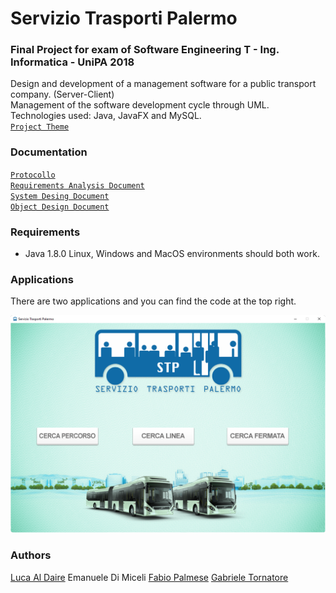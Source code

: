 # Servizio Trasporti Palermo

### Final Project for exam of Software Engineering T - Ing. Informatica - UniPA 2018

Design and development of a management software for a public transport company. (Server-Client)<br />
Management of the software development cycle through UML.<br />
Technologies used: Java, JavaFX and MySQL.<br />
[``Project Theme``](https://github.com/it9tst/servizio-trasporti-palermo/blob/main/specifiche/Tesina1718.pdf)

### Documentation

[``Protocollo``](https://github.com/it9tst/servizio-trasporti-palermo/blob/main/doc/Protocollo.pdf)<br />
[``Requirements Analysis Document``](https://github.com/it9tst/servizio-trasporti-palermo/blob/main/doc/RAD.pdf)<br />
[``System Desing Document``](https://github.com/it9tst/servizio-trasporti-palermo/blob/main/doc/SDD.pdf)<br />
[``Object Design Document``](https://github.com/it9tst/servizio-trasporti-palermo/blob/main/doc/ODD.pdf)

### Requirements

- Java 1.8.0
Linux, Windows and MacOS environments should both work.

### Applications

There are two applications and you can find the code at the top right.

![Gui](/img/screen.png)

### Authors
[Luca Al Daire](https://github.com/liuk997)
Emanuele Di Miceli
[Fabio Palmese](https://github.com/fpalmese)
[Gabriele Tornatore](https://github.com/it9tst)
